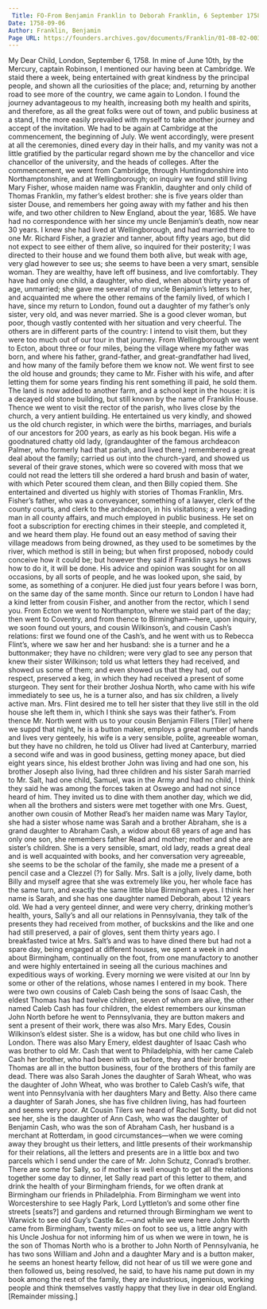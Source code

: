 ```yaml
---
 Title: FO-From Benjamin Franklin to Deborah Franklin, 6 September 1758
Date: 1758-09-06
Author: Franklin, Benjamin
Page URL: https://founders.archives.gov/documents/Franklin/01-08-02-0034
---
```


My Dear Child,
London, September 6, 1758.
In mine of June 10th, by the Mercury, captain Robinson, I mentioned our having been at Cambridge. We staid there a week, being entertained with great kindness by the principal people, and shown all the curiosities of the place; and, returning by another road to see more of the country, we came again to London. I found the journey advantageous to my health, increasing both my health and spirits, and therefore, as all the great folks were out of town, and public business at a stand, I the more easily prevailed with myself to take another journey and accept of the invitation. We had to be again at Cambridge at the commencement, the beginning of July. We went accordingly, were present at all the ceremonies, dined every day in their halls, and my vanity was not a little gratified by the particular regard shown me by the chancellor and vice chancellor of the university, and the heads of colleges. After the commencement, we went from Cambridge, through Huntingdonshire into Northamptonshire, and at Wellingborough; on inquiry we found still living Mary Fisher, whose maiden name was Franklin, daughter and only child of Thomas Franklin, my father’s eldest brother: she is five years older than sister Douse, and remembers her going away with my father and his then wife, and two other children to New England, about the year, 1685. We have had no correspondence with her since my uncle Benjamin’s death, now near 30 years. I knew she had lived at Wellingborough, and had married there to one Mr. Richard Fisher, a grazier and tanner, about fifty years ago, but did not expect to see either of them alive, so inquired for their posterity; I was directed to their house and we found them both alive, but weak with age, very glad however to see us; she seems to have been a very smart, sensible woman. They are wealthy, have left off business, and live comfortably. They have had only one child, a daughter, who died, when about thirty years of age, unmarried; she gave me several of my uncle Benjamin’s letters to her, and acquainted me where the other remains of the family lived, of which I have, since my return to London, found out a daughter of my father’s only sister, very old, and was never married. She is a good clever woman, but poor, though vastly contented with her situation and very cheerful. The others are in different parts of the country: I intend to visit them, but they were too much out of our tour in that journey. From Wellingborough we went to Ecton, about three or four miles, being the village where my father was born, and where his father, grand-father, and great-grandfather had lived, and how many of the family before them we know not. We went first to see the old house and grounds; they came to Mr. Fisher with his wife, and after letting them for some years finding his rent something ill paid, he sold them. The land is now added to another farm, and a school kept in the house: it is a decayed old stone building, but still known by the name of Franklin House. Thence we went to visit the rector of the parish, who lives close by the church, a very antient building. He entertained us very kindly, and showed us the old church register, in which were the births, marriages, and burials of our ancestors for 200 years, as early as his book began. His wife a goodnatured chatty old lady, (grandaughter of the famous archdeacon Palmer, who formerly had that parish, and lived there,) remembered a great deal about the family; carried us out into the church-yard, and showed us several of their grave stones, which were so covered with moss that we could not read the letters till she ordered a hard brush and basin of water, with which Peter scoured them clean, and then Billy copied them. She entertained and diverted us highly with stories of Thomas Franklin, Mrs. Fisher’s father, who was a conveyancer, something of a lawyer, clerk of the county courts, and clerk to the archdeacon, in his visitations; a very leading man in all county affairs, and much employed in public business. He set on foot a subscription for erecting chimes in their steeple, and completed it, and we heard them play. He found out an easy method of saving their village meadows from being drowned, as they used to be sometimes by the river, which method is still in being; but when first proposed, nobody could conceive how it could be; but however they said if Franklin says he knows how to do it, it will be done. His advice and opinion was sought for on all occasions, by all sorts of people, and he was looked upon, she said, by some, as something of a conjurer. He died just four years before I was born, on the same day of the same month.
Since our return to London I have had a kind letter from cousin Fisher, and another from the rector, which I send you.
From Ecton we went to Northampton, where we staid part of the day; then went to Coventry, and from thence to Birmingham—here, upon inquiry, we soon found out yours, and cousin Wilkinson’s, and cousin Cash’s relations: first we found one of the Cash’s, and he went with us to Rebecca Flint’s, where we saw her and her husband: she is a turner and he a buttonmaker; they have no children; were very glad to see any person that knew their sister Wilkinson; told us what letters they had received, and showed us some of them; and even showed us that they had, out of respect, preserved a keg, in which they had received a present of some sturgeon. They sent for their brother Joshua North, who came with his wife immediately to see us, he is a turner also, and has six children, a lively active man. Mrs. 
  Flint desired me to tell her sister that they live still in the old house she left them in, which I think she says was their father’s. From thence Mr. North went with us to your cousin Benjamin Fillers [Tiler] where we suppd that night, he is a button maker, employs a great number of hands and lives very genteely, his wife is a very sensible, polite, agreeable woman, but they have no children, he told us Oliver had lived at Canterbury, married a second wife and was in good business, getting money apace, but died eight years since, his eldest brother John was living and had one son, his brother Joseph also living, had three children and his sister Sarah married to Mr. Salt, had one child, Samuel, was in the Army and had no child, I think they said he was among the forces taken at Oswego and had not since heard of him. They invited us to dine with them another day, which we did, when all the brothers and sisters were met together with one Mrs. Guest,  another own cousin of Mother Read’s her maiden name was Mary Taylor, she had a sister whose name was Sarah and a brother Abraham, she is a grand daughter to Abraham Cash, a widow about 68 years of age and has only one son, she remembers father Read and mother; mother and she are sister’s children. She is a very sensible, smart, old lady, reads a great deal and is well acquainted with books, and her conversation very agreeable, she seems to be the scholar of the family, she made me a present of a pencil case and a Clezzel (?) for Sally. Mrs. Salt is a jolly, lively dame, both Billy and myself agree that she was extremely like you, her whole face has the same turn, and exactly the same little blue Birmingham eyes. I think her name is Sarah, and she has one daughter named Deborah, about 12 years old. We had a very genteel dinner, and were very cherry, drinking mother’s health, yours, Sally’s and all our relations in Pennsylvania, they talk of the presents they had received from mother, of buckskins and the like and one had still preserved, a pair of gloves, sent them thirty years ago. I breakfasted twice at Mrs. Salt’s and was to have dined there but had not a spare day, being engaged at different houses, we spent a week in and about Birmingham, continually on the foot, from one manufactory to another and were highly entertained in seeing all the curious machines and expeditious ways of working. Every morning we were visited at our Inn by some or other of the relations, whose names I entered in my book. There were two own cousins of Caleb Cash being the sons of Isaac Cash, the eldest Thomas has had twelve children, seven of whom are alive, the other named Caleb Cash has four children, the eldest remembers our kinsman John North before he went to Pennsylvania, they are button makers and sent a present of their work, there was also Mrs. Mary Edes, Cousin Wilkinson’s eldest sister. She is a widow, has but one child who lives in London. There was also Mary Emery, eldest daughter of Isaac Cash who was brother to old Mr. Cash that went to Philadelphia, with her came Caleb Cash her brother, who had been with us before, they and their brother Thomas are all in the button business, four of the brothers of this family are dead. There was also Sarah Jones the daughter of Sarah Wheat, who was the daughter of John Wheat, who was brother to Caleb Cash’s wife, that went into Pennsylvania with her daughters Mary and Betty. Also there came a daughter of Sarah Jones, she has five children living, has had fourteen and seems very poor. At Cousin Tilers we heard of Rachel Sotty, but did not see her, she is the daughter of Ann Cash, who was the daughter of Benjamin Cash, who was the son of Abraham Cash, her husband is a merchant at Rotterdam, in good circumstances—when we were coming away they brought us their letters, and little presents of their workmanship for their relations, all the letters and presents are in a little box and two parcels which I send under the care of Mr. John Schutz, Conrad’s brother. There are some for Sally, so if mother is well enough to get all the relations together some day to dinner, let Sally read part of this letter to them, and drink the health of your Birmingham friends, for we often drank at Birmingham our friends in Philadelphia. From Birmingham we went into Worcestershire to see Hagly Park, Lord Lyttleton’s and some other fine streets [seats?] and gardens and returned through Birmingham we went to Warwick to see old Guy’s Castle &c.—and while we were here John North came from Birmingham, twenty miles on foot to see us, a little angry with his Uncle Joshua for not informing him of us when we were in town, he is the son of Thomas North who is a brother to John North of Pennsylvania, he has two sons William and John and a daughter Mary and is a button maker, he seems an honest hearty fellow, did not hear of us till we were gone and then followed us, being resolved, he said, to have his name put down in my book among the rest of the family, they are industrious, ingenious, working people and think themselves vastly happy that they live in dear old England. [Remainder missing.]

